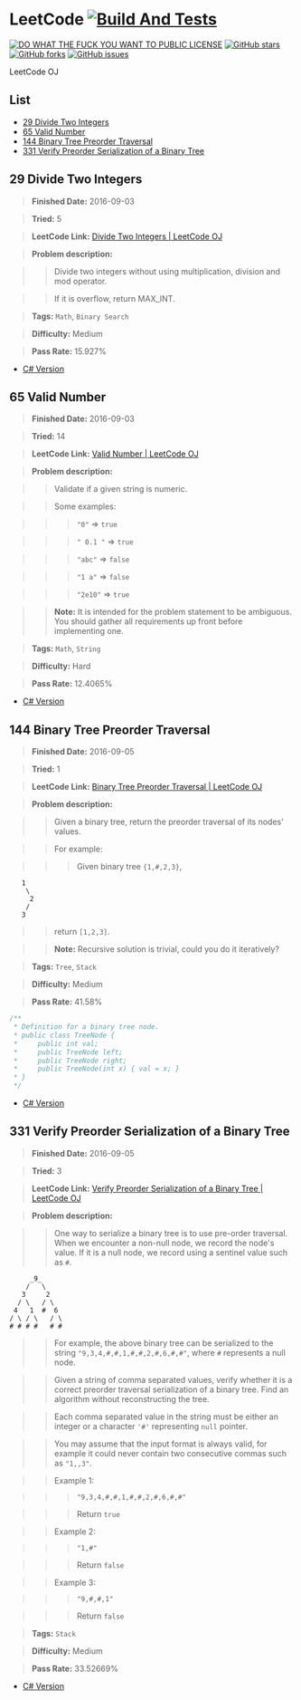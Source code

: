 # LeetCode [![Build And Tests](https://ci.appveyor.com/api/projects/status/0tnkehhdhxq2qlck?svg=true&retina=true)](https://ci.appveyor.com/project/LimingJin/leetcode/build/tests)
[![DO WHAT THE FUCK YOU WANT TO PUBLIC LICENSE](https://img.shields.io/badge/license-WTF%20License-blue.svg)](https://raw.githubusercontent.com/772807886/LeetCode/master/LICENSE)
[![GitHub stars](https://img.shields.io/github/stars/772807886/LeetCode.svg)](https://github.com/772807886/LeetCode/stargazers)
[![GitHub forks](https://img.shields.io/github/forks/772807886/LeetCode.svg)](https://github.com/772807886/LeetCode/network)
[![GitHub issues](https://img.shields.io/github/issues/772807886/LeetCode.svg)](https://github.com/772807886/LeetCode/issues)

LeetCode OJ

## List

* [29 Divide Two Integers](#29-divide-two-integers)
* [65 Valid Number](#65-valid-number)
* [144 Binary Tree Preorder Traversal](#144-binary-tree-preorder-traversal)
* [331 Verify Preorder Serialization of a Binary Tree](#331-verify-preorder-serialization-of-a-binary-tree)

## 29 Divide Two Integers

> **Finished Date:** 2016-09-03

> **Tried:** 5

> **LeetCode Link:** [Divide Two Integers | LeetCode OJ](https://leetcode.com/problems/divide-two-integers/)

> **Problem description:**

>> Divide two integers without using multiplication, division and mod operator.

>> If it is overflow, return MAX_INT.

> **Tags:** `Math`, `Binary Search`

> **Difficulty:** Medium

> **Pass Rate:** 15.927%

* [C# Version](https://github.com/772807886/LeetCode/blob/master/CSharp/029_DivideTwoIntegers.cs)

## 65 Valid Number

> **Finished Date:** 2016-09-03

> **Tried:** 14

> **LeetCode Link:** [Valid Number | LeetCode OJ](https://leetcode.com/problems/valid-number/)

> **Problem description:**

>> Validate if a given string is numeric.

>> Some examples:

>>> `"0"` => `true`

>>> `" 0.1 "` => `true`

>>> `"abc"` => `false`

>>> `"1 a"` => `false`

>>> `"2e10"` => `true`

>> **Note:** It is intended for the problem statement to be ambiguous. You should gather all requirements up front before implementing one.

> **Tags:** `Math`, `String`

> **Difficulty:** Hard

> **Pass Rate:** 12.4065%

* [C# Version](https://github.com/772807886/LeetCode/blob/master/CSharp/065_ValidNumber.cs)

## 144 Binary Tree Preorder Traversal

> **Finished Date:** 2016-09-05

> **Tried:** 1

> **LeetCode Link:** [Binary Tree Preorder Traversal | LeetCode OJ](https://leetcode.com/problems/binary-tree-preorder-traversal/)

> **Problem description:**

>> Given a binary tree, return the preorder traversal of its nodes' values.

>> For example:

>>> Given binary tree `{1,#,2,3}`,
```
   1
    \
     2
    /
   3
```
>> return `[1,2,3]`.

>> **Note:** Recursive solution is trivial, could you do it iteratively?

> **Tags:** `Tree`, `Stack`

> **Difficulty:** Medium

> **Pass Rate:** 41.58%

```C#
/**
 * Definition for a binary tree node.
 * public class TreeNode {
 *     public int val;
 *     public TreeNode left;
 *     public TreeNode right;
 *     public TreeNode(int x) { val = x; }
 * }
 */
```
* [C# Version](https://github.com/772807886/LeetCode/blob/master/CSharp/144_BinaryTreePreorderTraversal.cs)

## 331 Verify Preorder Serialization of a Binary Tree

> **Finished Date:** 2016-09-05

> **Tried:** 3

> **LeetCode Link:** [Verify Preorder Serialization of a Binary Tree | LeetCode OJ](https://leetcode.com/problems/verify-preorder-serialization-of-a-binary-tree/)

> **Problem description:**

>> One way to serialize a binary tree is to use pre-order traversal. When we encounter a non-null node, we record the node's value. If it is a null node, we record using a sentinel value such as `#`.
```
     _9_
    /   \
   3     2
  / \   / \
 4   1  #  6
/ \ / \   / \
# # # #   # #
```
>> For example, the above binary tree can be serialized to the string `"9,3,4,#,#,1,#,#,2,#,6,#,#"`, where `#` represents a null node.

>> Given a string of comma separated values, verify whether it is a correct preorder traversal serialization of a binary tree. Find an algorithm without reconstructing the tree.

>> Each comma separated value in the string must be either an integer or a character `'#'` representing `null` pointer.

>> You may assume that the input format is always valid, for example it could never contain two consecutive commas such as `"1,,3"`.

>> Example 1:

>>> `"9,3,4,#,#,1,#,#,2,#,6,#,#"`

>>> Return `true`

>> Example 2:

>>> `"1,#"`

>>> Return `false`

>> Example 3:

>>> `"9,#,#,1"`

>>> Return `false`

> **Tags:** `Stack`

> **Difficulty:** Medium

> **Pass Rate:** 33.52669%

* [C# Version](https://github.com/772807886/LeetCode/blob/master/CSharp/331_VerifyPreorderSerializationOfABinaryTree.cs)
